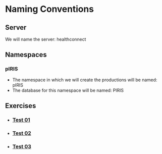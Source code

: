 # Naming Conventions

## Server
We will name the server: healthconnect

## Namespaces
### pIRIS
- The namespace in which we will create the productions will be named: pIRIS
- The database for this namespace will be named: PIRIS

## Exercises
- ### [Test 01](/Test01/test01.md)
- ### [Test 02](/Test02/test02.md)
- ### [Test 03](/Test03/test03.md)